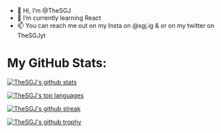 - 👋 Hi, I’m @TheSGJ
- 🌱 I’m currently learning React
- 📫 You can reach me out on my Insta on @sgj.ig & or on my twitter on TheSGJyt

# My GitHub Stats:

[![TheSGJ's github stats](https://github-readme-stats.vercel.app/api?username=TheSGJ&theme=blue-green)](https://github.com/anuraghazra/github-readme-stats)

[![TheSGJ's top languages](https://github-readme-stats.vercel.app/api/top-langs/?username=Naereen&theme=blue-green)](https://github.com/anuraghazra/github-readme-stats)

[![TheSGJ's github streak](https://github-readme-streak-stats.herokuapp.com/?user=Naereen&theme=blue-green)](https://github.com/DenverCoder1/github-readme-streak-stats)

[![TheSGJ's github trophy](https://github-profile-trophy.vercel.app/?username=TheSGJ&row=1)](https://github.com/ryo-ma/github-profile-trophy)
